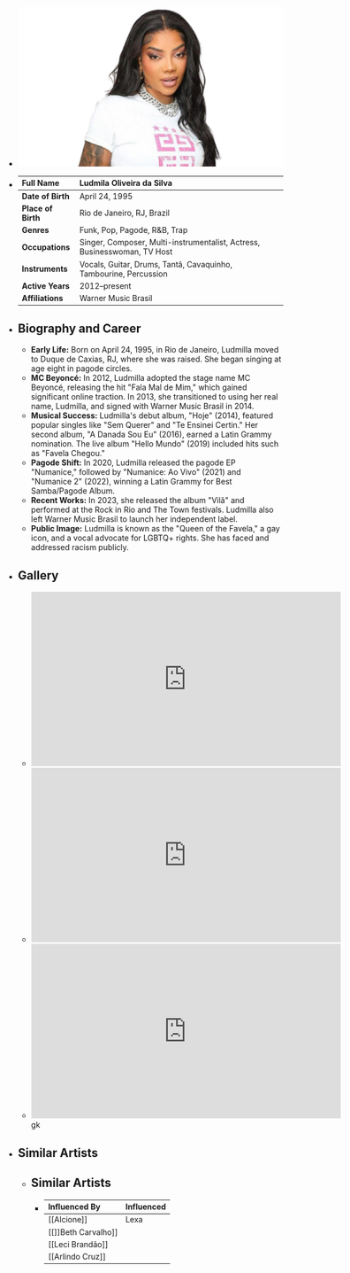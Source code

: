 ---
---

- ![ludmilla.png](../assets/ludmilla_1717749512173_0.png)
- | **Full Name**     | Ludmila Oliveira da Silva              |
  |-------------------|----------------------------------------|
  | **Date of Birth** | April 24, 1995                         |
  | **Place of Birth**| Rio de Janeiro, RJ, Brazil             |
  | **Genres**        | Funk, Pop, Pagode, R&B, Trap           |
  | **Occupations**   | Singer, Composer, Multi-instrumentalist, Actress, Businesswoman, TV Host |
  | **Instruments**   | Vocals, Guitar, Drums, Tantã, Cavaquinho, Tambourine, Percussion |
  | **Active Years**  | 2012–present                           |
  | **Affiliations**  | Warner Music Brasil                    |
- ## **Biography and Career**
	- **Early Life:** Born on April 24, 1995, in Rio de Janeiro, Ludmilla moved to Duque de Caxias, RJ, where she was raised. She began singing at age eight in pagode circles.
	- **MC Beyoncé:** In 2012, Ludmilla adopted the stage name MC Beyoncé, releasing the hit "Fala Mal de Mim," which gained significant online traction. In 2013, she transitioned to using her real name, Ludmilla, and signed with Warner Music Brasil in 2014.
	- **Musical Success:** Ludmilla's debut album, "Hoje" (2014), featured popular singles like "Sem Querer" and "Te Ensinei Certin." Her second album, "A Danada Sou Eu" (2016), earned a Latin Grammy nomination. The live album "Hello Mundo" (2019) included hits such as "Favela Chegou."
	- **Pagode Shift:** In 2020, Ludmilla released the pagode EP "Numanice," followed by "Numanice: Ao Vivo" (2021) and "Numanice 2" (2022), winning a Latin Grammy for Best Samba/Pagode Album.
	- **Recent Works:** In 2023, she released the album "Vilã" and performed at the Rock in Rio and The Town festivals. Ludmilla also left Warner Music Brasil to launch her independent label.
	- **Public Image:** Ludmilla is known as the "Queen of the Favela," a gay icon, and a vocal advocate for LGBTQ+ rights. She has faced and addressed racism publicly.
- ## **Gallery**
	- <iframe width="560" height="315" src="https://www.youtube.com/embed/DWH349RfD7E?si=pyO3fpVjbq1b_Dp6" title="YouTube video player" frameborder="0" allow="accelerometer; autoplay; clipboard-write; encrypted-media; gyroscope; picture-in-picture; web-share" referrerpolicy="strict-origin-when-cross-origin" allowfullscreen></iframe>
	- <iframe width="560" height="315" src="https://www.youtube.com/embed/0-mKwNMXETo?si=psqP3v0nuKOOI_Bb" title="YouTube video player" frameborder="0" allow="accelerometer; autoplay; clipboard-write; encrypted-media; gyroscope; picture-in-picture; web-share" referrerpolicy="strict-origin-when-cross-origin" allowfullscreen></iframe>
	- <iframe width="560" height="315" src="https://www.youtube.com/embed/RNVLCr-Y7rQ?si=Q3QbSEhAyqdukTni" title="YouTube video player" frameborder="0" allow="accelerometer; autoplay; clipboard-write; encrypted-media; gyroscope; picture-in-picture; web-share" referrerpolicy="strict-origin-when-cross-origin" allowfullscreen></iframe>gk
- ## **Similar Artists**
	- ## **Similar Artists**
		- | Influenced By            | Influenced     |
		  |--------------------------|-------------------------------|
		  | [[Alcione]]                  | Lexa                          |
		  | [[]]Beth Carvalho]]            |                       |
		  | [[Leci Brandão]]             |                       |
		  | [[Arlindo Cruz]]            |                       |